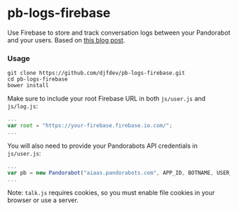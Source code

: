 pb-logs-firebase
================

Use Firebase to store and track conversation logs between your Pandorabot and your users. Based on [this blog post](http://blog.pandorabots.com/tracking-your-bots-conversations/).

### Usage

```
git clone https://github.com/djfdev/pb-logs-firebase.git
cd pb-logs-firebase
bower install
```

Make sure to include your root Firebase URL in both `js/user.js` and `js/log.js`:

```javascript
...
var root = "https://your-firebase.firebase.io.com/";
...
```

You will also need to provide your Pandorabots API credentials in `js/user.js`:

```javascript
...
var pb = new Pandorabot("aiaas.pandorabots.com", APP_ID, BOTNAME, USER_KEY);
...
```

Note: `talk.js` requires cookies, so you must enable file cookies in your browser or use a server.
